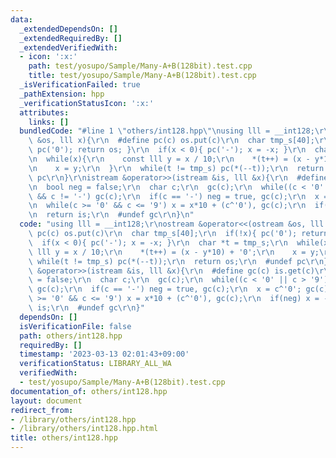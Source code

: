 ```yaml
---
data:
  _extendedDependsOn: []
  _extendedRequiredBy: []
  _extendedVerifiedWith:
  - icon: ':x:'
    path: test/yosupo/Sample/Many-A+B(128bit).test.cpp
    title: test/yosupo/Sample/Many-A+B(128bit).test.cpp
  _isVerificationFailed: true
  _pathExtension: hpp
  _verificationStatusIcon: ':x:'
  attributes:
    links: []
  bundledCode: "#line 1 \"others/int128.hpp\"\nusing lll = __int128;\r\nostream &operator<<(ostream\
    \ &os, lll x){\r\n  #define pc(c) os.put(c)\r\n  char tmp_s[40];\r\n  if(!x){\
    \ pc('0'); return os; }\r\n  if(x < 0){ pc('-'); x = -x; }\r\n  char *t = tmp_s;\r\
    \n  while(x){\r\n    const lll y = x / 10;\r\n    *(t++) = (x - y*10) + '0';\r\
    \n    x = y;\r\n  }\r\n  while(t != tmp_s) pc(*(--t));\r\n  return os;\r\n  #undef\
    \ pc\r\n}\r\nistream &operator>>(istream &is, lll &x){\r\n  #define gc(c) is.get(c)\r\
    \n  bool neg = false;\r\n  char c;\r\n  gc(c);\r\n  while((c < '0' || c > '9')\
    \ && c != '-') gc(c);\r\n  if(c == '-') neg = true, gc(c);\r\n  x = c^'0'; gc(c);\r\
    \n  while(c >= '0' && c <= '9') x = x*10 + (c^'0'), gc(c);\r\n  if(neg) x = -x;\r\
    \n  return is;\r\n  #undef gc\r\n}\n"
  code: "using lll = __int128;\r\nostream &operator<<(ostream &os, lll x){\r\n  #define\
    \ pc(c) os.put(c)\r\n  char tmp_s[40];\r\n  if(!x){ pc('0'); return os; }\r\n\
    \  if(x < 0){ pc('-'); x = -x; }\r\n  char *t = tmp_s;\r\n  while(x){\r\n    const\
    \ lll y = x / 10;\r\n    *(t++) = (x - y*10) + '0';\r\n    x = y;\r\n  }\r\n \
    \ while(t != tmp_s) pc(*(--t));\r\n  return os;\r\n  #undef pc\r\n}\r\nistream\
    \ &operator>>(istream &is, lll &x){\r\n  #define gc(c) is.get(c)\r\n  bool neg\
    \ = false;\r\n  char c;\r\n  gc(c);\r\n  while((c < '0' || c > '9') && c != '-')\
    \ gc(c);\r\n  if(c == '-') neg = true, gc(c);\r\n  x = c^'0'; gc(c);\r\n  while(c\
    \ >= '0' && c <= '9') x = x*10 + (c^'0'), gc(c);\r\n  if(neg) x = -x;\r\n  return\
    \ is;\r\n  #undef gc\r\n}"
  dependsOn: []
  isVerificationFile: false
  path: others/int128.hpp
  requiredBy: []
  timestamp: '2023-03-13 02:01:43+09:00'
  verificationStatus: LIBRARY_ALL_WA
  verifiedWith:
  - test/yosupo/Sample/Many-A+B(128bit).test.cpp
documentation_of: others/int128.hpp
layout: document
redirect_from:
- /library/others/int128.hpp
- /library/others/int128.hpp.html
title: others/int128.hpp
---
```

